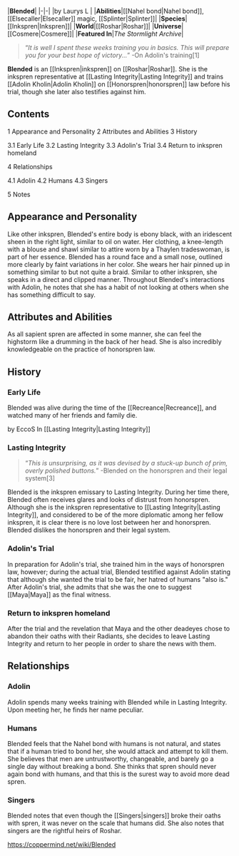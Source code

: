 |**Blended**|
|-|-|
|by  Laurys L |
|**Abilities**|[[Nahel bond\|Nahel bond]], [[Elsecaller\|Elsecaller]] magic, [[Splinter\|Splinter]]|
|**Species**|[[Inkspren\|Inkspren]]|
|**World**|[[Roshar\|Roshar]]|
|**Universe**|[[Cosmere\|Cosmere]]|
|**Featured In**|*The Stormlight Archive*|

>“*It is well I spent these weeks training you in basics. This will prepare you for your best hope of victory...*”
\-On Adolin's training[1]


**Blended** is an [[Inkspren\|inkspren]] on [[Roshar\|Roshar]]. She is the inkspren representative at [[Lasting Integrity\|Lasting Integrity]] and trains [[Adolin Kholin\|Adolin Kholin]] on [[Honorspren\|honorspren]] law before his trial, though she later also testifies against him.

## Contents

1 Appearance and Personality
2 Attributes and Abilities
3 History

3.1 Early Life
3.2 Lasting Integrity
3.3 Adolin's Trial
3.4 Return to inkspren homeland


4 Relationships

4.1 Adolin
4.2 Humans
4.3 Singers


5 Notes


## Appearance and Personality
Like other inkspren, Blended's entire body is ebony black, with an iridescent sheen in the right light, similar to oil on water. Her clothing, a knee-length with a blouse and shawl similar to attire worn by a Thaylen tradeswoman, is part of her essence. Blended has a round face and a small nose, outlined more clearly by faint variations in her color. She wears her hair pinned up in something similar to but not quite a braid. Similar to other inkspren, she speaks in a direct and clipped manner.
Throughout Blended's interactions with Adolin, he notes that she has a habit of not looking at others when she has something difficult to say.

## Attributes and Abilities
As all sapient spren are affected in some manner, she can feel the highstorm like a drumming in the back of her head. She is also incredibly knowledgeable on the practice of honorspren law.

## History
### Early Life
Blended was alive during the time of the [[Recreance\|Recreance]], and watched many of her friends and family die.

 by  EccoS  In [[Lasting Integrity\|Lasting Integrity]]
### Lasting Integrity
>“*This is unsurprising, as it was devised by a stuck-up bunch of prim, overly polished buttons.*”
\-Blended on the honorspren and their legal system[3]


Blended is the inkspren emissary to Lasting Integrity. During her time there, Blended often receives glares and looks of distrust from honorspren. Although she is the inkspren representative to [[Lasting Integrity\|Lasting Integrity]], and considered to be of the more diplomatic among her fellow inkspren, it is clear there is no love lost between her and honorspren. Blended dislikes the honorspren and their legal system.

### Adolin's Trial
In preparation for Adolin's trial, she trained him in the ways of honorspren law, however; during the actual trial, Blended testified against Adolin stating that although she wanted the trial to be fair, her hatred of humans "also is." After Adolin's trial, she admits that she was the one to suggest [[Maya\|Maya]] as the final witness.

### Return to inkspren homeland
After the trial and the revelation that Maya and the other deadeyes chose to abandon their oaths with their Radiants, she decides to leave Lasting Integrity and return to her people in order to share the news with them.

## Relationships
### Adolin
Adolin spends many weeks training with Blended while in Lasting Integrity. Upon meeting her, he finds her name peculiar.

### Humans
Blended feels that the Nahel bond with humans is not natural, and states that if a human tried to bond her, she would attack and attempt to kill them. She believes that men are untrustworthy, changeable, and barely go a single day without breaking a bond. She thinks that spren should never again bond with humans, and that this is the surest way to avoid more dead spren.

### Singers
Blended notes that even though the [[Singers\|singers]] broke their oaths with spren, it was never on the scale that humans did. She also notes that singers are the rightful heirs of Roshar.



https://coppermind.net/wiki/Blended